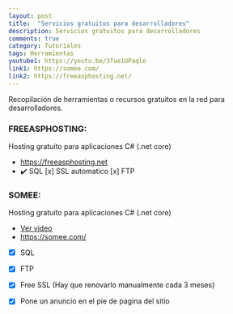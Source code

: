 ```yaml
---
layout: post
title:  "Servicios gratuitos para desarrolladores"
description: Servicios gratuitos para desarrolladores
comments: true
category: Tutoriales
tags: Herramientas
youtube1: https://youtu.be/3Tue1UPaqlo
link1: https://somee.com/
link2: https://freeasphosting.net/
---
```

Recopilación de herramientas o recursos gratuitos en la red para desarrolladores.

### FREEASPHOSTING:
Hosting gratuito para aplicaciones C# (.net core)
- <a target="_blank" href="{{ page.link2 }}">https://freeasphosting.net</a> 
- :heavy_check_mark: SQL
[x] SSL automatico
[x] FTP

### SOMEE:
Hosting gratuito para aplicaciones C# (.net core)
- <a target="_blank" href="{{ page.youtube1 }}">Ver video</a> 
- <a target="_blank" href="{{ page.link }}">https://somee.com/</a> 
- [x] SQL
- [x] FTP
- [x] Free SSL (Hay que renovarlo manualmente cada 3 meses)
- [x] Pone un anuncio en el pie de pagina del sitio
 
